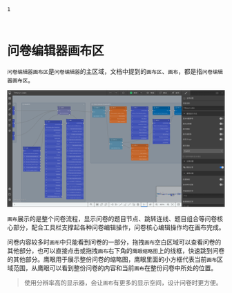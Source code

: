 ```index
1
```
```tag

```
```summary

```
# 问卷编辑器画布区

`问卷编辑器画布区`是`问卷编辑器`的主区域，文档中提到的`画布区`、`画布`，都是指`问卷编辑器画布区`。

<img src='../assets/01canvas/01canvas/canvas.png'>

`画布`展示的是整个问卷流程，显示问卷的题目节点、跳转连线、题目组合等问卷核心部分，配合工具栏支撑起各种问卷编辑操作，问卷核心编辑操作均在画布完成。


问卷内容较多时`画布`中只能看到问卷的一部分，拖拽`画布`空白区域可以查看问卷的其他部分，也可以直接点击或拖拽`画布`右下角的`鹰眼缩略图`上的线框，快速跳到问卷的其他部分。鹰眼用于展示整份问卷的缩略图，鹰眼里面的小方框代表当前`画布`区域范围，从鹰眼可以看到整份问卷的内容和当前`画布`在整份问卷中所处的位置。

> 使用分辨率高的显示器，会让`画布`有更多的显示空间，设计问卷时更方便。

